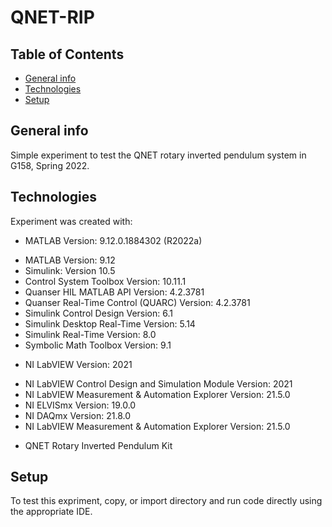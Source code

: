 # QNET-RIP

## Table of Contents
* [General info](#general-info)
* [Technologies](#technologies)
* [Setup](#setup)

## General info
Simple experiment to test the QNET rotary inverted pendulum system in G158, Spring  2022.

## Technologies
Experiment was created with:
* MATLAB Version: 9.12.0.1884302 (R2022a)
 - MATLAB Version: 9.12
 - Simulink: Version 10.5
 - Control System Toolbox Version: 10.11.1
 - Quanser HIL MATLAB API Version: 4.2.3781
 - Quanser Real-Time Control (QUARC) Version: 4.2.3781  
 - Simulink Control Design Version: 6.1
 - Simulink Desktop Real-Time Version: 5.14
 - Simulink Real-Time Version: 8.0
 - Symbolic Math Toolbox Version: 9.1
* NI LabVIEW Version: 2021
 - NI LabVIEW Control Design and Simulation Module Version: 2021
 - NI LabVIEW Measurement & Automation Explorer Version: 21.5.0
 - NI ELVISmx Version: 19.0.0
 - NI DAQmx Version: 21.8.0
 - NI LabVIEW Measurement & Automation Explorer Version: 21.5.0
* QNET Rotary Inverted Pendulum Kit


## Setup
To test this expriment, copy, or import directory and run code directly using the appropriate IDE.


